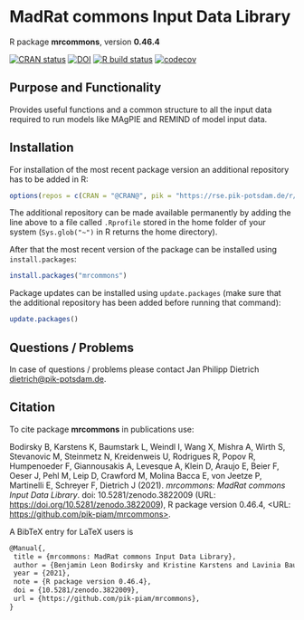 # MadRat commons Input Data Library

R package **mrcommons**, version **0.46.4**

[![CRAN status](https://www.r-pkg.org/badges/version/mrcommons)](https://cran.r-project.org/package=mrcommons) [![DOI](https://zenodo.org/badge/DOI/10.5281/zenodo.3822009.svg)](https://doi.org/10.5281/zenodo.3822009)  [![R build status](https://github.com/pik-piam/mrcommons/workflows/check/badge.svg)](https://github.com/pik-piam/mrcommons/actions) [![codecov](https://codecov.io/gh/pik-piam/mrcommons/branch/master/graph/badge.svg)](https://codecov.io/gh/pik-piam/mrcommons)

## Purpose and Functionality

Provides useful functions and a common structure to all the input data required to run models like MAgPIE and REMIND
    of model input data.


## Installation

For installation of the most recent package version an additional repository has to be added in R:

```r
options(repos = c(CRAN = "@CRAN@", pik = "https://rse.pik-potsdam.de/r/packages"))
```
The additional repository can be made available permanently by adding the line above to a file called `.Rprofile` stored in the home folder of your system (`Sys.glob("~")` in R returns the home directory).

After that the most recent version of the package can be installed using `install.packages`:

```r 
install.packages("mrcommons")
```

Package updates can be installed using `update.packages` (make sure that the additional repository has been added before running that command):

```r 
update.packages()
```

## Questions / Problems

In case of questions / problems please contact Jan Philipp Dietrich <dietrich@pik-potsdam.de>.

## Citation

To cite package **mrcommons** in publications use:

Bodirsky B, Karstens K, Baumstark L, Weindl I, Wang X, Mishra A, Wirth S, Stevanovic M,
Steinmetz N, Kreidenweis U, Rodrigues R, Popov R, Humpenoeder F, Giannousakis A, Levesque A,
Klein D, Araujo E, Beier F, Oeser J, Pehl M, Leip D, Crawford M, Molina Bacca E, von Jeetze P,
Martinelli E, Schreyer F, Dietrich J (2021). _mrcommons: MadRat commons Input Data Library_.
doi: 10.5281/zenodo.3822009 (URL: https://doi.org/10.5281/zenodo.3822009), R package version
0.46.4, <URL: https://github.com/pik-piam/mrcommons>.

A BibTeX entry for LaTeX users is

 ```latex
@Manual{,
  title = {mrcommons: MadRat commons Input Data Library},
  author = {Benjamin Leon Bodirsky and Kristine Karstens and Lavinia Baumstark and Isabelle Weindl and Xiaoxi Wang and Abhijeet Mishra and Stephen Wirth and Mishko Stevanovic and Nele Steinmetz and Ulrich Kreidenweis and Renato Rodrigues and Roman Popov and Florian Humpenoeder and Anastasis Giannousakis and Antoine Levesque and David Klein and Ewerton Araujo and Felicitas Beier and Julian Oeser and Michaja Pehl and Debbora Leip and Michael Crawford and Edna {Molina Bacca} and Patrick {von Jeetze} and Eleonora Martinelli and Felix Schreyer and Jan Philipp Dietrich},
  year = {2021},
  note = {R package version 0.46.4},
  doi = {10.5281/zenodo.3822009},
  url = {https://github.com/pik-piam/mrcommons},
}
```

